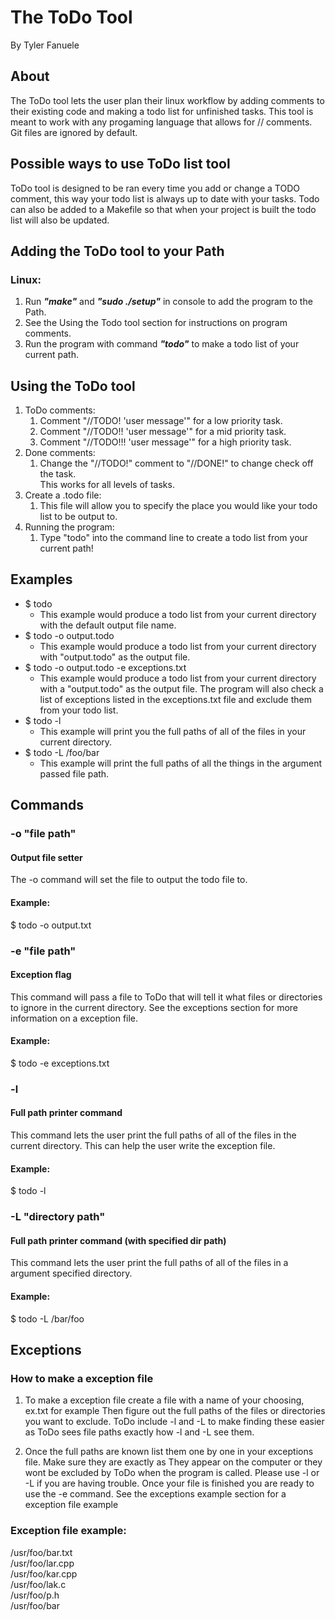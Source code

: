 # The ToDo Tool

By Tyler Fanuele

## About

The ToDo tool lets the user plan their linux workflow by adding comments to their 
existing code and making a todo list for unfinished tasks. This tool is meant to work with
any progaming language that allows for // comments. Git files are ignored by default.

## Possible ways to use ToDo list tool

ToDo tool is designed to be ran every time you add or change a TODO comment, this way your
todo list is always up to date with your tasks. Todo can also be added to a Makefile so that
when your project is built the todo list will also be updated.

## Adding the ToDo tool to your Path

### Linux:

1. Run ***"make"*** and ***"sudo ./setup"***  in console to add the program to the Path.
2. See the Using the Todo tool section for instructions on program comments.
3. Run the program with command ***"todo"*** to make a todo list of your current path.

## Using the ToDo tool

1. ToDo comments:
	1. Comment "//TODO! 'user message'" for a low priority task.
	2. Comment "//TODO!! 'user message'" for a mid priority task.
	3. Comment "//TODO!!! 'user message'" for a high priority task.
2. Done comments:
	1. Change the "//TODO!" comment to "//DONE!" to change check off the task.   
	This works for all levels of tasks.
3. Create a .todo file:
	1. This file will allow you to specify the place you would like your todo list to be output to.
4. Running the program:
	1. Type "todo" into the command line to create a todo list from your current path!

## Examples

- $ todo 
	- This example would produce a todo list from your current directory with the default output file name.
- $ todo -o output.todo
	- This example would produce a todo list from your current directory with "output.todo" as the output file.
- $ todo -o output.todo -e exceptions.txt
	- This example would produce a todo list from your current directory with a "output.todo" as the output file.
	The program will also check a list of exceptions listed in the exceptions.txt file and exclude them from your todo list.
- $ todo -l
	- This example will print you the full paths of all of the files in your current directory.
- $ todo -L /foo/bar
	- This example will print the full paths of all the things in the argument passed file path.

## Commands

### -o "file path"

#### Output file setter

The -o command will set the file to output the todo file to.

#### Example:

$ todo -o output.txt

### -e "file path"

#### Exception flag

This command will pass a file to ToDo that will tell it what files or directories to ignore in the current directory.
See the exceptions section for more information on a exception file.

#### Example:

$ todo -e exceptions.txt

### -l

#### Full path printer command

This command lets the user print the full paths of all of the files in the current directory. This can help the user
write the exception file.

#### Example:
$ todo -l

### -L "directory path"

#### Full path printer command (with specified dir path)

This command lets the user print the full paths of all of the files in a argument specified directory.

#### Example:

$ todo -L /bar/foo

## Exceptions

### How to make a exception file

1. To make a exception file create a file with a name of your choosing, ex.txt for example
   Then figure out the full paths of the files or directories you want to exclude. ToDo include -l and -L to
   make finding these easier as ToDo sees file paths exactly how -l and -L see them. 

2. Once the full paths are known list them one by one in your exceptions file. Make sure they are exactly as
   They appear on the computer or they wont be excluded by ToDo when the program is called. Please use -l or -L
   if you are having trouble. Once your file is finished you are ready to use the -e command. See the exceptions example
   section for a exception file example


### Exception file example:

/usr/foo/bar.txt  
/usr/foo/lar.cpp  
/usr/foo/kar.cpp  
/usr/foo/lak.c  
/usr/foo/p.h  
/usr/foo/bar

